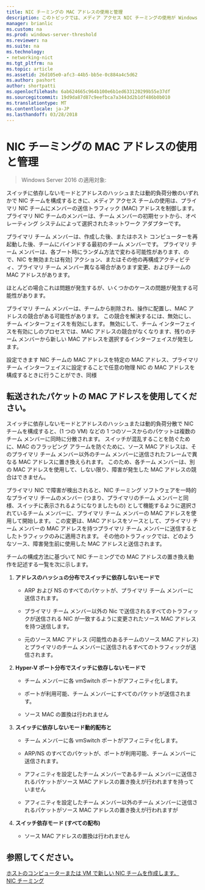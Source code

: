 ```yaml
---
title: NIC チーミングの MAC アドレスの使用と管理
description: このトピックでは、メディア アクセス NIC チーミングの使用が Windows Server 2016 で (MAC) アドレスを制御する方法に関する情報を提供します。
manager: brianlic
ms.custom: na
ms.prod: windows-server-threshold
ms.reviewer: na
ms.suite: na
ms.technology:
- networking-nict
ms.tgt_pltfrm: na
ms.topic: article
ms.assetid: 26d105e0-afc3-44b5-bb5e-0c884a4c5d62
ms.author: pashort
author: shortpatti
ms.openlocfilehash: 6ab624665c964b100e6b1ed633120299b55e37df
ms.sourcegitcommit: 19d9da87d87c9eefbca7a3443d2b1df486b0b010
ms.translationtype: MT
ms.contentlocale: ja-JP
ms.lasthandoff: 03/28/2018
---
```

# <a name="nic-teaming-mac-address-use-and-management"></a>NIC チーミングの MAC アドレスの使用と管理

>Windows Server 2016 の適用対象:

スイッチに依存しないモードとアドレスのハッシュまたは動的負荷分散のいずれかで NIC チームを構成するときに、メディア アクセス チームの使用は、プライマリ NIC チームにメンバーの送信トラフィック (MAC) アドレスを制御します。 プライマリ NIC チームのメンバーは、チーム メンバーの初期セットから、オペレーティング システムによって選択されたネットワーク アダプターです。  
  
プライマリ チーム メンバーは、作成した後、またはホスト コンピューターを再起動した後、チームにバインドする最初のチーム メンバーです。 プライマリ チーム メンバーは、各ブート時にランダム方法で変わる可能性があります、ので、NIC を無効または有効] アクション、またはその他の再構成アクティビティ、プライマリ チーム メンバー異なる場合があります変更、およびチームの MAC アドレスがあります。  
  
ほとんどの場合これは問題が発生するが、いくつかのケースの問題が発生する可能性があります。  
  
プライマリ チーム メンバーは、チームから削除され、操作に配置し、MAC アドレスの競合がある可能性があります。 この競合を解決するには、無効にし、チーム インターフェイスを有効にします。 無効にして、チーム インターフェイスを有効にしのプロセスでは、MAC アドレスの競合がなくなります、残りのチーム メンバーから新しい MAC アドレスを選択するインターフェイスが発生します。  
  
設定できます NIC チームの MAC アドレスを特定の MAC アドレス、プライマリ チーム インターフェイスに設定することで任意の物理 NIC の MAC アドレスを構成するときに行うことができ、同様  
  
## <a name="mac-address-use-on-transmitted-packets"></a>転送されたパケットの MAC アドレスを使用してください。  
スイッチに依存しないモードとアドレスのハッシュまたは動的負荷分散で NIC チームを構成すると、(1 つの VM) などの 1 つのソースからのパケットは複数のチーム メンバーに同時に分散されます。 スイッチが混乱することを防ぐために、MAC のフラッピング アラームを防ぐために、ソース MAC アドレスは、そのプライマリ チーム メンバー以外のチーム メンバーに送信されたフレームで異なる MAC アドレスに置き換えられます。 このため、各チーム メンバーは、別の MAC アドレスを使用して、しない限り、障害が発生した MAC アドレスの競合はできません。  
  
プライマリ NIC で障害が検出されると、NIC チーミング ソフトウェアを一時的なプライマリ チームのメンバー (つまり、プライマリのチーム メンバーと同様、スイッチに表示されるようになりましたもの) として機能するように選択されているチーム メンバーに、プライマリ チーム メンバーの MAC アドレスを使用して開始します。  この変更は、MAC アドレスをソースとして、プライマリ チーム メンバーの MAC アドレスを持つプライマリ チーム メンバーに送信するとしたトラフィックのみに適用されます。 その他のトラフィックでは、どのようなソース、障害発生前に使用した MAC アドレスと送信されます。  
  
チームの構成方法に基づいて NIC チーミングでの MAC アドレスの置き換え動作を記述する一覧を次に示します。  
  
1.  **アドレスのハッシュの分布でスイッチに依存しないモードで**  
  
    -   ARP および NS のすべてのパケットが、プライマリ チーム メンバーに送信されます。  
  
    -   プライマリ チーム メンバー以外の Nic で送信されるすべてのトラフィックが送信される NIC が一致するように変更されたソース MAC アドレスを持つ送信します。  
  
    -   元のソース MAC アドレス (可能性のあるチームのソース MAC アドレス) とプライマリのチーム メンバーに送信されるすべてのトラフィックが送信されます。  
  
2.  **Hyper-V ポート分布でスイッチに依存しないモードで**  
  
    -   チーム メンバーに各 vmSwitch ポートがアフィニティ化します。  
  
    -   ポートが利用可能、チーム メンバーにすべてのパケットが送信されます。  
  
    -   ソース MAC の置換は行われません  
  
3.  **スイッチに依存しないモード動的配布と**  
  
    -   チーム メンバーに各 vmSwitch ポートがアフィニティ化します。  
  
    -   ARP/NS のすべてのパケットが、ポートが利用可能、チーム メンバーに送信されます。  
  
    -   アフィニティを設定したチーム メンバーであるチーム メンバーに送信されるパケットがソース MAC アドレスの置き換えが行われますを持っていません  
  
    -   アフィニティを設定したチーム メンバー以外のチーム メンバーに送信されるパケットがソース MAC アドレスの置き換えが行われますが  
  
4.  **スイッチ依存モード (すべての配布)**  
  
    -   ソース MAC アドレスの置換は行われません  
  
## <a name="see-also"></a>参照してください。  
[ホストのコンピューターまたは VM で新しい NIC チームを作成します。](Create-a-New-NIC-Team-on-a-Host-Computer-or-VM.md)  
[NIC チーミング](NIC-Teaming.md)  
  


